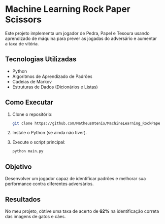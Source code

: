 # Machine Learning Rock Paper Scissors

Este projeto implementa um jogador de Pedra, Papel e Tesoura usando aprendizado de máquina para prever as jogadas do adversário e aumentar a taxa de vitória.

## Tecnologias Utilizadas
- Python  
- Algoritmos de Aprendizado de Padrões  
- Cadeias de Markov  
- Estruturas de Dados (Dicionários e Listas)  

## Como Executar

1. Clone o repositório:  
   ```sh
   git clone https://github.com/MatheusOtenio/MachineLearning_RockPaperScissors
   ```

2. Instale o Python (se ainda não tiver).  

3. Execute o script principal:  
   ```sh
   python main.py
   ```

## Objetivo
Desenvolver um jogador capaz de identificar padrões e melhorar sua performance contra diferentes adversários.

## Resultados
No meu projeto, obtive uma taxa de acerto de **62%** na identificação correta das imagens de gatos e cães.  
